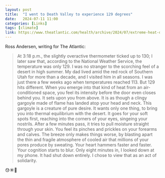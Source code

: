 ```yaml
---
layout: post
title:  "I went to Death Valley to experience 129 degrees"
date:   2024-07-11 11:00
categories: [Links]
tags: [climate]
link: https://www.theatlantic.com/health/archive/2024/07/extreme-heat-death-valley-129-degrees/678957/?gift=S4EwRLGNogt2Kqjs1lNdfxtb4WecW49W9eAREtgoY8s
---
```


Ross Andersen, writing for The Atlantic:

>At 3:18 p.m., the slightly overactive thermometer ticked up to 130; I later saw that, according to the National Weather Service, the temperature was only 129. I was no stranger to the scorching feel of a desert in high summer. My dad lived amid the red rock of Southern Utah for more than a decade, and I visited him in all seasons. I was just there a few weeks ago when temperatures reached 113. But 129 hits different. When you emerge into that kind of heat from an air-conditioned space, you feel its intensity before the door even closes behind you. It sets upon you from above. It is as though a clingy gargoyle made of flame has landed atop your head and neck. This gargoyle is a creature of pure desire. It wants only one thing, to bring you into thermal equilibrium with the desert. It goes for your soft spots first, reaching into the corners of your eyes, singeing your nostrils. After a few minutes pass, it tries to pull moisture straight through your skin. You feel its pinches and prickles on your forearms and calves. The breeze only makes things worse, by blasting apart the thin and fragile atmosphere of cooled air that millions of your pores produce by sweating. Your heart hammers faster and faster. Your cognition starts to blur. Only eight minutes in, I looked down at my phone. It had shut down entirely. I chose to view that as an act of solidarity.

😓☀️🥵
